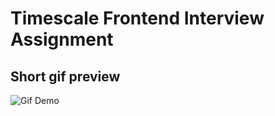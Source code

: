 # Timescale Frontend Interview Assignment

## Short gif preview
![Gif Demo](https://thumbs.gfycat.com/ElatedWhirlwindElephantbeetle-size_restricted.gif)

